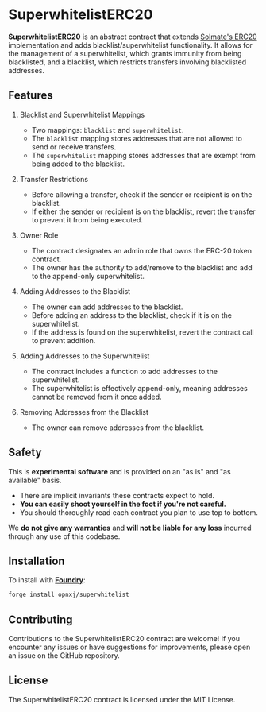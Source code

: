 # SuperwhitelistERC20

**SuperwhitelistERC20** is an abstract contract that extends [Solmate's ERC20](https://github.com/transmissions11/solmate/blob/main/src/tokens/ERC20.sol) implementation and adds blacklist/superwhitelist functionality. It allows for the management of a superwhitelist, which grants immunity from being blacklisted, and a blacklist, which restricts transfers involving blacklisted addresses.

## Features

1. Blacklist and Superwhitelist Mappings

   - Two mappings: `blacklist` and `superwhitelist`.
   - The `blacklist` mapping stores addresses that are not allowed to send or receive transfers.
   - The `superwhitelist` mapping stores addresses that are exempt from being added to the blacklist.

2. Transfer Restrictions

   - Before allowing a transfer, check if the sender or recipient is on the blacklist.
   - If either the sender or recipient is on the blacklist, revert the transfer to prevent it from being executed.

3. Owner Role

   - The contract designates an admin role that owns the ERC-20 token contract.
   - The owner has the authority to add/remove to the blacklist and add to the append-only superwhitelist.

4. Adding Addresses to the Blacklist

   - The owner can add addresses to the blacklist.
   - Before adding an address to the blacklist, check if it is on the superwhitelist.
   - If the address is found on the superwhitelist, revert the contract call to prevent addition.

5. Adding Addresses to the Superwhitelist

   - The contract includes a function to add addresses to the superwhitelist.
   - The superwhitelist is effectively append-only, meaning addresses cannot be removed from it once added.

6. Removing Addresses from the Blacklist
   - The owner can remove addresses from the blacklist.

## Safety

This is **experimental software** and is provided on an "as is" and "as available" basis.

- There are implicit invariants these contracts expect to hold.
- **You can easily shoot yourself in the foot if you're not careful.**
- You should thoroughly read each contract you plan to use top to bottom.

We **do not give any warranties** and **will not be liable for any loss** incurred through any use of this codebase.

## Installation

To install with [**Foundry**](https://github.com/gakonst/foundry):

```sh
forge install opnxj/superwhitelist
```

## Contributing

Contributions to the SuperwhitelistERC20 contract are welcome! If you encounter any issues or have suggestions for improvements, please open an issue on the GitHub repository.

## License

The SuperwhitelistERC20 contract is licensed under the MIT License.
